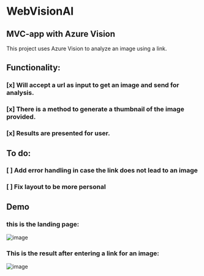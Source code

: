 # WebVisionAI

## MVC-app with Azure Vision
This project uses Azure Vision to analyze an image using a link.

## Functionality:
### [x] Will accept a url as input to get an image and send for analysis.
### [x] There is a method to generate a thumbnail of the image provided.
### [x] Results are presented for user.

## To do:
### [ ] Add error handling in case the link does not lead to an image
### [ ] Fix layout to be more personal


## Demo
### this is the landing page:
![image](https://github.com/ixicute/WebVisionAI/assets/25350208/b2a73830-38e5-4557-b766-9ec173e56fd5)

### This is the result after entering a link for an image:
![image](https://github.com/ixicute/WebVisionAI/assets/25350208/1b0225c8-b528-4aa3-afe0-d7a1a6f55e2f)
